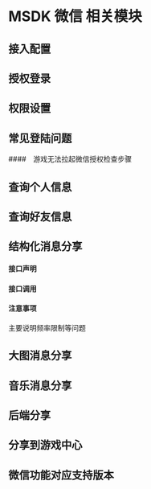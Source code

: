 
MSDK 微信 相关模块
=======


接入配置
------

授权登录
------

权限设置
------

常见登陆问题
------
####　游戏无法拉起微信授权检查步骤

查询个人信息
------

查询好友信息
------

结构化消息分享
------


#### 接口声明
#### 接口调用
#### 注意事项
主要说明频率限制等问题


大图消息分享
------

音乐消息分享
------

后端分享
------

分享到游戏中心
------

微信功能对应支持版本
------